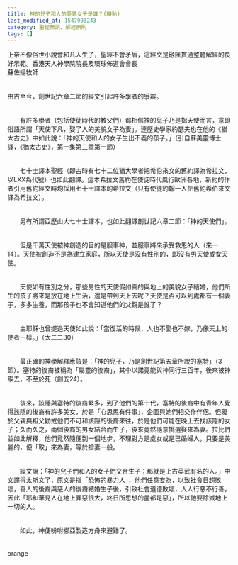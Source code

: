 ```yaml
---
title: 神的兒子和人的美貌女子是誰？(轉貼)
last_modified_at: 1547993243
category: 聖經無誤、解經原則
tags: []
---
```


上帝不像俗世小說會和凡人生子，聖經不會矛盾，這經文是融匯貫通整體解經的良好示範。<!--more-->香港天人神學院院長及環球佈道會會長<br>蘇佐揚牧師<br><br><br>由古至今，創世記六章二節的經文引起許多學者的爭辯。<br><br><br>　　有許多學者（包括使徒時代的教父們）都相信神的兒子乃是指天使而言，意即俗語所謂「天使下凡，娶了人的美貌女子為妻」。連歷史學家約瑟夫也在他的《猶太古史》中如此說：「神的天使和人的女子生出不義的孩子。」（引自蘇美靈博士譯，《猶太古史》，第一集第三章第一節）<br><br><br>　　七十士譯本聖經（即古時有七十二位猶大學者把希伯來文的舊約譯為希拉文，以LXX為代號）也如此翻譯。這本希拉文舊約在使徒時代風行歐洲各地，新約的作者引用舊約經文時均採用七十士譯本的希拉文（只有使徒約翰一人把舊約希伯來文譯為希拉文）。<br><br><br>　　另有所謂亞歷山大七十士譯本，也如此翻譯創世記六章二節：「神的天使們」。<br><br><br>　　但是千萬天使被神創造的目的是服事神，並服事將來承受救恩的人（來一14）。天使被創造不是為建立家庭，所以天使是沒有性別的，即沒有男天使或女天使。<br><br><br>　　天使如有性別之分，那些男性的天使假如真的與地上的美貌女子結婚，他們所生的孩子將來是放在地上生活，還是帶到天上去呢？天使是否可以到處都有一個妻子，多多生養，而那孩子也不會知道他們的父親是誰了？<br><br><br>　　主耶穌也曾提過天使如此說：「當復活的時候，人也不娶也不嫁，乃像天上的使者一樣。」（太二二30）<br><br><br>　　最正確的神學解釋應該是：「神的兒子，乃是創世記第五章所說的塞特」（3節）。塞特的後裔被稱為「屬靈的後裔」，其中以諾竟能與神同行三百年，後來被神取去，不至於死（創五24）。<br><br><br>　　後來，該隱與塞特的後裔繁多，到了他們的第十代，塞特的後裔中有青年人覺得該隱的後裔有許多美女，於是「心思思有件事」，企圖與她們相交作伴侶。但礙於父親與祖父勸戒他們不可和該隱的後裔來往，於是他們可能在晚上去找該隱的女子；久而久之，兩個後裔的男女結合而生子，後來竟然隨意挑選娶來為妻。拉比們並如此解釋，他們竟然隨便到一個地步，不理對方是處女或是已婚婦人，只要是美麗的，便「取」來為妻，等於搶妻一般。<br><br><br>　　經文說：「神的兒子們和人的女子們交合生子；那就是上古英武有名的人。」中文譯得太斯文了，原文是指「恐怖的暴力人」，他們任意妄為，以致社會日趨敗壞，善人的後裔與惡人的後裔結婚生子後，引致社會道德敗壞，人人行惡不行善，因此「耶和華見人在地上罪惡很大，終日所思想的盡都是惡」，所以祂要除滅地上一切的人。<br><br><br>　　如此，神便吩咐挪亞製造方舟來避難了。<br><br><br>orange<br><p>&nbsp;</p><br><br>
